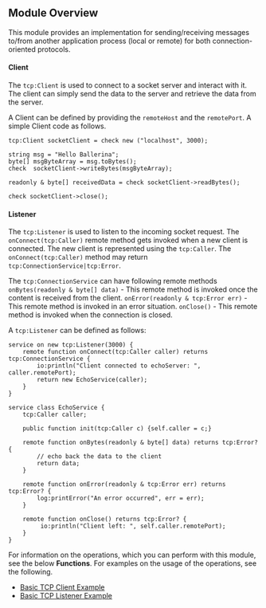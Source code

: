 ## Module Overview

This module provides an implementation for sending/receiving messages to/from another application process (local or remote) for both connection-oriented protocols.

#### Client

The `tcp:Client` is used to connect to a socket server and interact with it.
The client can simply send the data to the server and retrieve the data from the server.

A Client can be defined by providing the `remoteHost` and the `remotePort`. 
A simple Client code as follows.

```ballerina
tcp:Client socketClient = check new ("localhost", 3000);

string msg = "Hello Ballerina";
byte[] msgByteArray = msg.toBytes();
check  socketClient->writeBytes(msgByteArray);

readonly & byte[] receivedData = check socketClient->readBytes();

check socketClient->close();
```

#### Listener
The `tcp:Listener` is used to listen to the incoming socket request. The `onConnect(tcp:Caller)` remote method gets invoked when a new client is connected. The new client is represented using the `tcp:Caller`. The `onConnect(tcp:Caller)` method may return `tcp:ConnectionService|tcp:Error`.

The `tcp:ConnectionService` can have following remote methods
`onBytes(readonly & byte[] data)` - This remote method is invoked once the content is received from the client.
`onError(readonly & tcp:Error err)` - This remote method is invoked in an error situation.
`onClose()` - This remote method is invoked when the connection is closed.

A `tcp:Listener` can be defined as follows:
```ballerina
service on new tcp:Listener(3000) {
    remote function onConnect(tcp:Caller caller) returns tcp:ConnectionService {
        io:println("Client connected to echoServer: ", caller.remotePort);
        return new EchoService(caller);
    }
}

service class EchoService {
    tcp:Caller caller;

    public function init(tcp:Caller c) {self.caller = c;}

    remote function onBytes(readonly & byte[] data) returns tcp:Error? {
        // echo back the data to the client
        return data;
    }

    remote function onError(readonly & tcp:Error err) returns tcp:Error? {
        log:printError("An error occurred", err = err);
    }

    remote function onClose() returns tcp:Error? {
         io:println("Client left: ", self.caller.remotePort);
    }
}
```

For information on the operations, which you can perform with this module, see the below **Functions**. For examples on the usage of the operations, see the following.
 * [Basic TCP Client Example](https://ballerina.io/learn/by-example/tcp-client.html)
 * [Basic TCP Listener Example](https://ballerina.io/learn/by-example/tcp-listener.html)